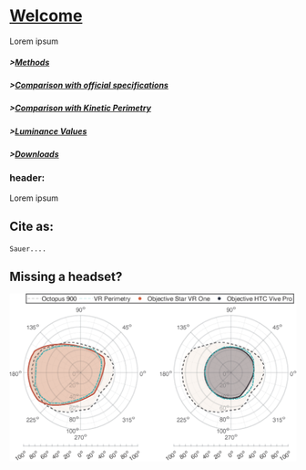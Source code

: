 # [Welcome](welcome)
Lorem ipsum


##### >[Methods](methods)
##### >[Comparison with official specifications](comparisonwOffSpecs)
##### >[Comparison with Kinetic Perimetry](comparisonwKinetPerimtry)
##### >[Luminance Values](luminancevalues)
##### >[Downloads](downloads)



  
### header:  
  
Lorem ipsum
  

## Cite as:
```
Sauer....
```

## Missing a headset? 


<img src="https://github.com/ZeissVisionScienceLab/HMD-FOV/blob/main/figures/210330_VRPerimetryComp2.png?raw=true" alt="HMD Figure" width="800"/>
